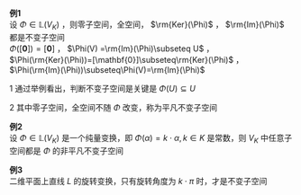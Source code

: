 **例1**  
设 $\Phi\in\mathbb{L}(V_K)$ ，则零子空间，全空间， $\rm{Ker}(\Phi)$ ， $\rm{Im}(\Phi)$ 都是不变子空间  
 $\Phi([\mathbf{0}])=[\mathbf{0}]$ ， $\Phi(V)  
=\rm{Im}(\Phi)\subseteq U$ ，  
 $\Phi(\rm{Ker}(\Phi))=[\mathbf{0}]\subseteq\rm{Ker}(\Phi)$ ，  
 $\Phi(\rm{Im}(\Phi))\subseteq\Phi(V)=\rm{Im}(\Phi)$   
  
1 通过举例看出，判断不变子空间是关键是 $\Phi(U)\subseteq U$   
  
2 其中零子空间，全空间不随 $\Phi$ 改变，称为平凡不变子空间  
  
**例2**  
设 $\Phi\in\mathbb{L}(V_K)$ 是一个纯量变换，即 $\Phi(\alpha)=k\cdot\alpha,k\in K$ 是常数，则 $V_K$ 中任意子空间都是 $\Phi$ 的非平凡不变子空间  
  
**例3**  
二维平面上直线 $L$ 的旋转变换，只有旋转角度为 $k\cdot\pi$ 时，才是不变子空间  
